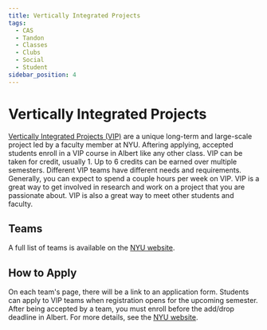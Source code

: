 ```yaml
---
title: Vertically Integrated Projects
tags:
  - CAS
  - Tandon
  - Classes
  - Clubs
  - Social
  - Student
sidebar_position: 4
---
```


# Vertically Integrated Projects

[Vertically Integrated Projects (VIP)](https://engineering.nyu.edu/research-innovation/student-research/vertically-integrated-projects) are a unique long-term and large-scale project led by a faculty member at NYU. Aftering applying, accepted students enroll in a VIP course in Albert like any other class. VIP can be taken for credit, usually 1. Up to 6 credits can be earned over multiple semesters. Different VIP teams have different needs and requirements. Generally, you can expect to spend a couple hours per week on VIP. VIP is a great way to get involved in research and work on a project that you are passionate about. VIP is also a great way to meet other students and faculty.

## Teams

A full list of teams is available on the [NYU website](https://engineering.nyu.edu/research-innovation/student-research/vertically-integrated-projects/vip-teams).

## How to Apply

On each team's page, there will be a link to an application form. Students can apply to VIP teams when registration opens for the upcoming semester. After being accepted by a team, you must enroll before the add/drop deadline in Albert. For more details, see the [NYU website](https://engineering.nyu.edu/research-innovation/student-research/vertically-integrated-projects/vip-recruitment).
